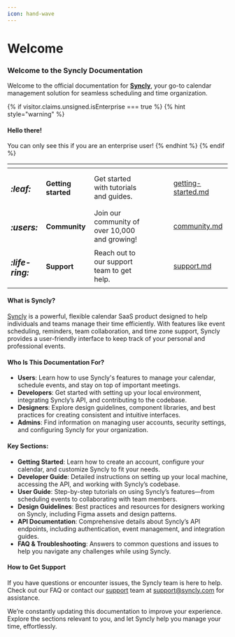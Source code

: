 ```yaml
---
icon: hand-wave
---
```


# Welcome

### Welcome to the Syncly Documentation

Welcome to the official documentation for [**Syncly**](links/community.md), your go-to calendar management solution for seamless scheduling and time organization.

{% if visitor.claims.unsigned.isEnterprise === true %}
{% hint style="warning" %}
#### Hello there!

You can only see this if you are an enterprise user!
{% endhint %}
{% endif %}



<table data-view="cards"><thead><tr><th></th><th></th><th></th><th data-hidden data-card-cover data-type="files"></th><th data-hidden></th><th data-hidden></th><th data-hidden data-card-target data-type="content-ref"></th></tr></thead><tbody><tr><td><h3><i class="fa-leaf">:leaf:</i></h3></td><td><h4>Getting started</h4></td><td>Get started with tutorials and guides.</td><td></td><td></td><td></td><td><a href="getting-started.md">getting-started.md</a></td></tr><tr><td><h3><i class="fa-users">:users:</i></h3></td><td><h4>Community</h4></td><td>Join our community of over 10,000 and growing!</td><td></td><td></td><td></td><td><a href="links/community.md">community.md</a></td></tr><tr><td><h3><i class="fa-life-ring">:life-ring:</i></h3></td><td><h4>Support</h4></td><td>Reach out to our support team to get help.</td><td></td><td></td><td></td><td><a href="links/support.md">support.md</a></td></tr></tbody></table>

#### What is Syncly?

[Syncly](links/community.md) is a powerful, flexible calendar SaaS product designed to help individuals and teams manage their time efficiently. With features like event scheduling, reminders, team collaboration, and time zone support, Syncly provides a user-friendly interface to keep track of your personal and professional events.

#### Who Is This Documentation For?

* **Users**: Learn how to use Syncly's features to manage your calendar, schedule events, and stay on top of important meetings.
* **Developers**: Get started with setting up your local environment, integrating Syncly’s API, and contributing to the codebase.
* **Designers**: Explore design guidelines, component libraries, and best practices for creating consistent and intuitive interfaces.
* **Admins**: Find information on managing user accounts, security settings, and configuring Syncly for your organization.

#### Key Sections:

* **Getting Started**: Learn how to create an account, configure your calendar, and customize Syncly to fit your needs.
* **Developer Guide**: Detailed instructions on setting up your local machine, accessing the API, and working with Syncly’s codebase.
* **User Guide**: Step-by-step tutorials on using Syncly’s features—from scheduling events to collaborating with team members.
* **Design Guidelines**: Best practices and resources for designers working on Syncly, including Figma assets and design patterns.
* **API Documentation**: Comprehensive details about Syncly’s API endpoints, including authentication, event management, and integration guides.
* **FAQ & Troubleshooting**: Answers to common questions and issues to help you navigate any challenges while using Syncly.

#### How to Get Support

If you have questions or encounter issues, the Syncly team is here to help. Check out our FAQ or contact our [support](links/support.md) team at support@syncly.com for assistance.

We’re constantly updating this documentation to improve your experience. Explore the sections relevant to you, and let Syncly help you manage your time, effortlessly.

